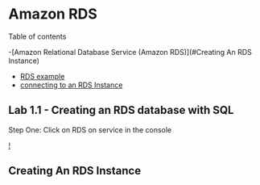 # Amazon RDS

Table of contents

-[Amazon Relational Database Service (Amazon RDS)](#Creating An RDS Instance)

- [RDS example](#Creatingan-RDS-database-with-SQL)
- [connecting to an RDS Instance](#connect-rds)

## Lab 1.1 - Creating an RDS database with SQL 

Step One: Click on RDS on service in the console 



[!]()















## Creating An RDS Instance

